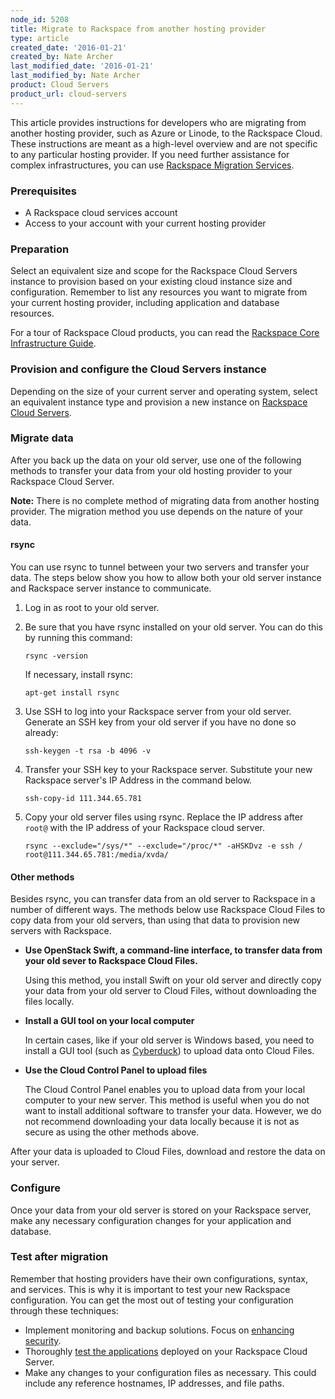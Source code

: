 ```yaml
---
node_id: 5208
title: Migrate to Rackspace from another hosting provider
type: article
created_date: '2016-01-21'
created_by: Nate Archer
last_modified_date: '2016-01-21'
last_modified_by: Nate Archer
product: Cloud Servers
product_url: cloud-servers
---
```


This article provides instructions for developers who are migrating from
another hosting provider, such as Azure or Linode, to the Rackspace
Cloud. These instructions are meant as a high-level overview and are not
specific to any particular hosting provider. If you need further
assistance for complex infrastructures, you can use [Rackspace Migration Services](https://www.rackspace.com/migration/cloud).

### Prerequisites

-   A Rackspace cloud services account
-   Access to your account with your current hosting provider

### Preparation

Select an equivalent size and scope for the Rackspace Cloud Servers
instance to provision based on your existing cloud instance size
and configuration. Remember to list any resources you want to
migrate from your current hosting provider, including application and
database resources.

For a tour of Rackspace Cloud products, you can read the [Rackspace Core Infrastructure Guide](https://developer.rackspace.com/docs/user-guides/infrastructure/cloud-intro/cloud-tour/).

### Provision and configure the Cloud Servers instance

Depending on the size of your current server and operating system,
select an equivalent instance type and provision a new instance on
[Rackspace Cloud Servers](/how-to/create-a-cloud-server).

### Migrate data

After you back up the data on your old server, use one of the following
methods to transfer your data from your old hosting provider to your
Rackspace Cloud Server.

**Note:** There is no complete method of migrating data from another
hosting provider. The migration method you use depends on the nature of
your data.

#### rsync

You can use rsync to tunnel between your two servers and transfer your
data. The steps below show you how to allow both your old server
instance and Rackspace server instance to communicate.

1.  Log in as root to your old server.
2.  Be sure that you have rsync installed on your old server. You can do
    this by running this command:

        rsync -version

    If necessary, install rsync:

        apt-get install rsync

3.  Use SSH to log into your Rackspace server from your old server.
    Generate an SSH key from your old server if you have no done so
    already:

        ssh-keygen -t rsa -b 4096 -v

4.  Transfer your SSH key to your Rackspace server. Substitute your new
    Rackspace server's IP Address in the command below.

        ssh-copy-id 111.344.65.781

5.  Copy your old server files using rsync. Replace the IP address after
    `root@` with the IP address of your Rackspace cloud server.

        rsync --exclude="/sys/*" --exclude="/proc/*" -aHSKDvz -e ssh / root@111.344.65.781:/media/xvda/

#### Other methods

Besides rsync, you can transfer data from an old server to Rackspace in
a number of different ways. The methods below use Rackspace Cloud Files
to copy data from your old servers, than using that data to provision
new servers with Rackspace.

-   **Use OpenStack Swift, a command-line interface, to transfer data
    from your old sever to Rackspace Cloud Files.**

    Using this method, you install Swift on your old server and directly
    copy your data from your old server to Cloud Files, without
    downloading the files locally.

-   **Install a GUI tool on your local computer**

    In certain cases, like if your old server is Windows based, you need
    to install a GUI tool (such as
    [Cyberduck](https://cyberduck.io/?l=en)) to upload data onto Cloud
    Files.

-   **Use the Cloud Control Panel to upload files**

    The Cloud Control Panel enables you to upload data from your local
    computer to your new server. This method is useful when you do not
    want to install additional software to transfer your data. However,
    we do not recommend downloading your data locally because it is not
    as secure as using the other methods above.

After your data is uploaded to Cloud Files, download and restore the
data on your server.

### Configure

Once your data from your old server is stored on your Rackspace server,
make any necessary configuration changes for your application and
database.

### Test after migration

Remember that hosting providers have their own configurations, syntax,
and services. This is why it is important to test your new Rackspace
configuration. You can get the most out of testing your configuration
through these techniques:

-   Implement monitoring and backup solutions. Focus on [enhancing security](/how-to/configuring-basic-security-0).
-   Thoroughly [test the applications](/how-to/application-and-load-testing-guidelines)
    deployed on your Rackspace Cloud Server.
-   Make any changes to your configuration files as necessary. This
    could include any reference hostnames, IP addresses, and file paths.
